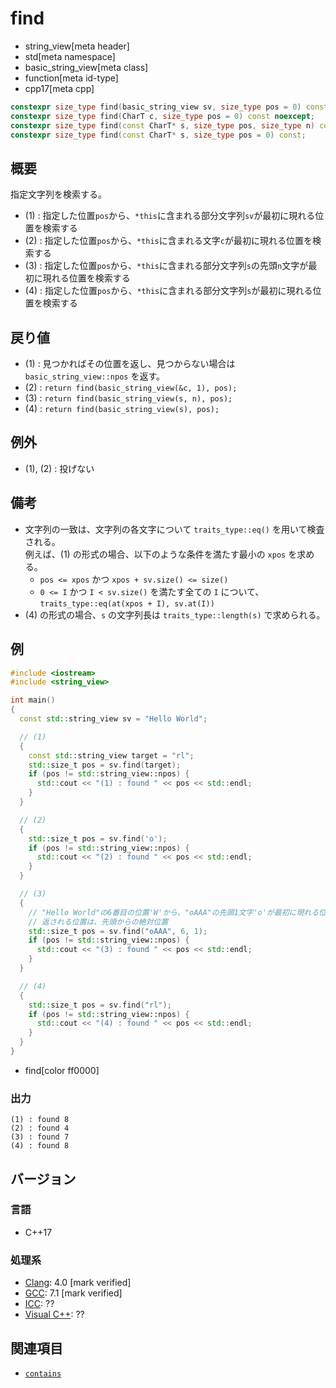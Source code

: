 # find
* string_view[meta header]
* std[meta namespace]
* basic_string_view[meta class]
* function[meta id-type]
* cpp17[meta cpp]

```cpp
constexpr size_type find(basic_string_view sv, size_type pos = 0) const noexcept; // (1)
constexpr size_type find(CharT c, size_type pos = 0) const noexcept;              // (2)
constexpr size_type find(const CharT* s, size_type pos, size_type n) const;       // (3)
constexpr size_type find(const CharT* s, size_type pos = 0) const;                // (4)
```

## 概要
指定文字列を検索する。

- (1) : 指定した位置`pos`から、`*this`に含まれる部分文字列`sv`が最初に現れる位置を検索する
- (2) : 指定した位置`pos`から、`*this`に含まれる文字`c`が最初に現れる位置を検索する
- (3) : 指定した位置`pos`から、`*this`に含まれる部分文字列`s`の先頭`n`文字が最初に現れる位置を検索する
- (4) : 指定した位置`pos`から、`*this`に含まれる部分文字列`s`が最初に現れる位置を検索する


## 戻り値
- (1) : 見つかればその位置を返し、見つからない場合は `basic_string_view::npos` を返す。
- (2) : `return find(basic_string_view(&c, 1), pos);`
- (3) : `return find(basic_string_view(s, n), pos);`
- (4) : `return find(basic_string_view(s), pos);`


## 例外
- (1), (2) : 投げない


## 備考
- 文字列の一致は、文字列の各文字について `traits_type::eq()` を用いて検査される。  
	例えば、(1) の形式の場合、以下のような条件を満たす最小の `xpos` を求める。
	* `pos <= xpos` かつ `xpos + sv.size() <= size()`
	* `0 <= I` かつ `I < sv.size()` を満たす全ての `I` について、`traits_type::eq(at(xpos + I), sv.at(I))`
- (4) の形式の場合、`s` の文字列長は `traits_type::length(s)` で求められる。


## 例
```cpp example
#include <iostream>
#include <string_view>

int main()
{
  const std::string_view sv = "Hello World";

  // (1)
  {
    const std::string_view target = "rl";
    std::size_t pos = sv.find(target);
    if (pos != std::string_view::npos) {
      std::cout << "(1) : found " << pos << std::endl;
    }
  }

  // (2)
  {
    std::size_t pos = sv.find('o');
    if (pos != std::string_view::npos) {
      std::cout << "(2) : found " << pos << std::endl;
    }
  }

  // (3)
  {
    // "Hello World"の6番目の位置'W'から、"oAAA"の先頭1文字'o'が最初に現れる位置を検索する。
    // 返される位置は、先頭からの絶対位置
    std::size_t pos = sv.find("oAAA", 6, 1);
    if (pos != std::string_view::npos) {
      std::cout << "(3) : found " << pos << std::endl;
    }
  }

  // (4)
  {
    std::size_t pos = sv.find("rl");
    if (pos != std::string_view::npos) {
      std::cout << "(4) : found " << pos << std::endl;
    }
  }
}
```
* find[color ff0000]

### 出力
```
(1) : found 8
(2) : found 4
(3) : found 7
(4) : found 8
```


## バージョン
### 言語
- C++17

### 処理系
- [Clang](/implementation.md#clang): 4.0 [mark verified]
- [GCC](/implementation.md#gcc): 7.1 [mark verified]
- [ICC](/implementation.md#icc): ??
- [Visual C++](/implementation.md#visual_cpp): ??


## 関連項目
- [`contains`](contains.md)
